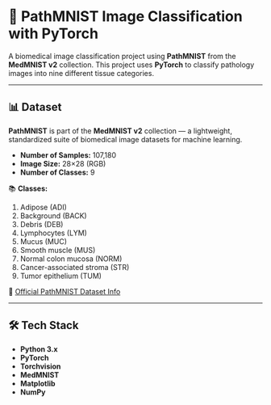 # 🧫 PathMNIST Image Classification with PyTorch

A biomedical image classification project using **PathMNIST** from the **MedMNIST v2** collection. This project uses **PyTorch** to classify pathology images into nine different tissue categories.

---

## 📊 Dataset

**PathMNIST** is part of the **MedMNIST v2** collection — a lightweight, standardized suite of biomedical image datasets for machine learning.

- **Number of Samples:** 107,180
- **Image Size:** 28×28 (RGB)
- **Number of Classes:** 9

📚 **Classes:**
1. Adipose (ADI)
2. Background (BACK)
3. Debris (DEB)
4. Lymphocytes (LYM)
5. Mucus (MUC)
6. Smooth muscle (MUS)
7. Normal colon mucosa (NORM)
8. Cancer-associated stroma (STR)
9. Tumor epithelium (TUM)

📖 [Official PathMNIST Dataset Info](https://medmnist.com/)

---

## 🛠️ Tech Stack

- **Python 3.x**
- **PyTorch**
- **Torchvision**
- **MedMNIST**
- **Matplotlib**
- **NumPy**


